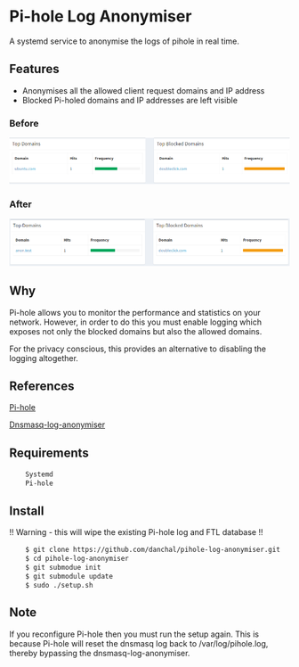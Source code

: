 # Pi-hole Log Anonymiser
A systemd service to anonymise the logs of pihole in real time.

## Features
  * Anonymises all the allowed client request domains and IP address
  * Blocked Pi-holed domains and IP addresses are left visible
### Before
![Before](assets/pihole-domains-before.png)

### After
![After](assets/pihole-domains-after.png)

## Why
Pi-hole allows you to monitor the performance and statistics on your network. However, in order to do this you must enable logging which exposes not only the blocked domains but also the allowed domains.

For the privacy conscious, this provides an alternative to disabling the logging altogether.

## References
[Pi-hole](https://pi-hole.net/)

[Dnsmasq-log-anonymiser](https://github.com/danchal/dnsmasq-log-anonymiser)

## Requirements
        Systemd
        Pi-hole

## Install
!! Warning - this will wipe the existing Pi-hole log and FTL database !!

        $ git clone https://github.com/danchal/pihole-log-anonymiser.git
        $ cd pihole-log-anonymiser
        $ git submodue init
        $ git submodule update
        $ sudo ./setup.sh

## Note
If you reconfigure Pi-hole then you must run the setup again. This is because Pi-hole will reset the dnsmasq log back to /var/log/pihole.log, thereby bypassing the dnsmasq-log-anonymiser.
